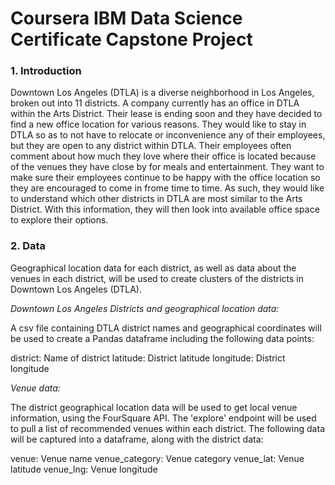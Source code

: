 # Coursera IBM Data Science Certificate Capstone Project


### 1. Introduction
Downtown Los Angeles (DTLA) is a diverse neighborhood in Los Angeles, broken out into 11 districts. A company currently has an office in DTLA within the Arts District. Their lease is ending soon and they have decided to find a new office location for various reasons. They would like to stay in DTLA so as to not have to relocate or inconvenience any of their employees, but they are open to any district within DTLA. Their employees often comment about how much they love where their office is located because of the venues they have close by for meals and entertainment. They want to make sure their employees continue to be happy with the office location so they are encouraged to come in frome time to time. As such, they would like to understand which other districts in DTLA are most similar to the Arts District. With this information, they will then look into available office space to explore their options. 

### 2. Data 
Geographical location data for each district, as well as data about the venues in each district, will be used to create clusters of the districts in Downtown Los Angeles (DTLA).

*Downtown Los Angeles Districts and geographical location data:*

A csv file containing DTLA district names and geographical coordinates will be used to create a Pandas dataframe including the following data points:

district: Name of district
latitude: District latitude
longitude: District longitude

*Venue data:*

The district geographical location data will be used to get local venue information, using the FourSquare API. The 'explore' endpoint will be used to pull a list of recommended venues within each district. The following data will be captured into a dataframe, along with the district data:

venue: Venue name
venue_category: Venue category
venue_lat: Venue latitude
venue_lng: Venue longitude

